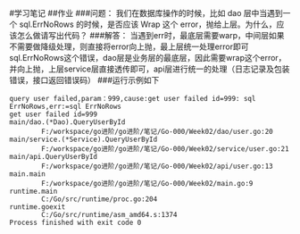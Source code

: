 #学习笔记
##作业
###问题：
我们在数据库操作的时候，比如 dao 层中当遇到一个 sql.ErrNoRows 的时候，是否应该 Wrap 这个 error，抛给上层。为什么，应该怎么做请写出代码？
###解答：
当遇到err时，最底层需要warp，中间层如果不需要做降级处理，则直接将error向上抛，最上层统一处理error即可
sql.ErrNoRows这个错误，dao层是业务层的最底层，因此需要wrap这个error，并向上抛，上层service层直接透传即可，api层进行统一的处理（日志记录及包装错误，接口返回错误码）
###运行示例如下
```
query user failed,param：999,cause:get user failed id=999: sql ErrNoRows,err:=sql ErrNoRows
get user failed id=999
main/dao.(*Dao).QueryUserById
        F:/workspace/go进阶/go进阶/笔记/Go-000/Week02/dao/user.go:20
main/service.(*Service).QueryUserById
        F:/workspace/go进阶/go进阶/笔记/Go-000/Week02/service/user.go:21
main/api.QueryUserById
        F:/workspace/go进阶/go进阶/笔记/Go-000/Week02/api/user.go:13
main.main
        F:/workspace/go进阶/go进阶/笔记/Go-000/Week02/main.go:9
runtime.main
        C:/Go/src/runtime/proc.go:204
runtime.goexit
        C:/Go/src/runtime/asm_amd64.s:1374
Process finished with exit code 0

```